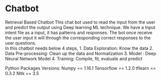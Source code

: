 # Chatbot
Retrieval Based Chatbot
This chat bot used to read the input from the user and predict the output using Deep learning ML technique.
We have a Input intent file as a input, it has patterns and responses. The bot once receive the user input it will through the corresponding correct responses to the user questions.  
In this chatbot needs below 4 steps,
    1. Data Exploration:   Know the data
    2. Data Pre-processing: Clean up the data and Normalization
    3. Model : Deep Neural Network Model
    4. Training: Compile, fit, evaluate and predict

Python Packages Versions:
Numpy      == 1.16.1
Tensorflow == 1.2.0
tflearn    == 0.3.2
Nltk       == 3.5
